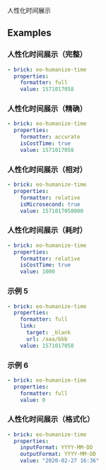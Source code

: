 人性化时间展示

## Examples

### 人性化时间展示（完整）

```yaml preview
- brick: eo-humanize-time
  properties:
    formatter: full
    value: 1571017058
```

### 人性化时间展示（精确）

```yaml preview
- brick: eo-humanize-time
  properties:
    formatter: accurate
    isCostTime: true
    value: 1571017058
```

### 人性化时间展示（相对）

```yaml preview
- brick: eo-humanize-time
  properties:
    formatter: relative
    isMicrosecond: true
    value: 1571017058000
```

### 人性化时间展示（耗时）

```yaml preview
- brick: eo-humanize-time
  properties:
    formatter: relative
    isCostTime: true
    value: 1000
```

### 示例 5

```yaml preview
- brick: eo-humanize-time
  properties:
    formatter: full
    link:
      target: _blank
      url: /aaa/bbb
    value: 1571017058
```

### 示例 6

```yaml preview
- brick: eo-humanize-time
  properties:
    formatter: full
    value: 0
```

### 人性化时间展示（格式化）

```yaml preview
- brick: eo-humanize-time
  properties:
    inputFormat: YYYY-MM-DD
    outputFormat: YYYY-MM-DD
    value: "2020-02-27 16:36"
```
